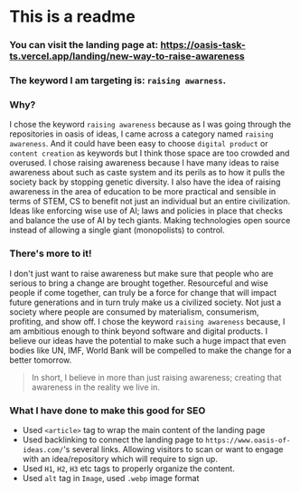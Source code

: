 # This is a readme

### You can visit the landing page at: https://oasis-task-ts.vercel.app/landing/new-way-to-raise-awareness

### The keyword I am targeting is: `raising awarness`. 

### Why?

I chose the keyword `raising awareness` because as I was going through the repositories in oasis of ideas, I came across a category named `raising awareness`. And it could have been easy to choose `digital product` or `content creation` as keywords but I think those space are too crowded and overused. I chose raising awareness because I have many ideas to raise awareness about such as caste system and its perils as to how it pulls the society back by stopping genetic diversity. I also have the idea of raising awareness in the area of education to be more practical and sensible in terms of STEM, CS to benefit not just an individual but an entire civilization. Ideas like enforcing wise use of AI; laws and policies in place that checks and balance the use of AI by tech giants. Making technologies open source instead of allowing a single giant (monopolists) to control.

### There's more to it!
I don't just want to raise awareness but make sure that people who are serious to bring a change are brought together. Resourceful and wise people if come together, can truly be a force for change that will impact future generations and in turn truly make us a civilized society. Not just a society where people are consumed by materialism, consumerism, profiting, and show off. I chose the keyword `raising awareness` because, I am ambitious enough to think beyond software and digital products. I believe our ideas have the potential to make such a huge impact that even bodies like UN, IMF, World Bank will be compelled to make the change for a better tomorrow.

> In short, I believe in more than just raising awareness; creating that awareness in the reality we live in.

### What I have done to make this good for SEO

- Used `<article>` tag to wrap the main content of the landing page
- Used backlinking to connect the landing page to `https://www.oasis-of-ideas.com/`'s several links. Allowing visitors to scan or want to engage with an idea/repository which will require to sign up.
- Used `H1`, `H2`, `H3` etc tags to properly organize the content.
- Used `alt` tag in `Image`, used `.webp` image format